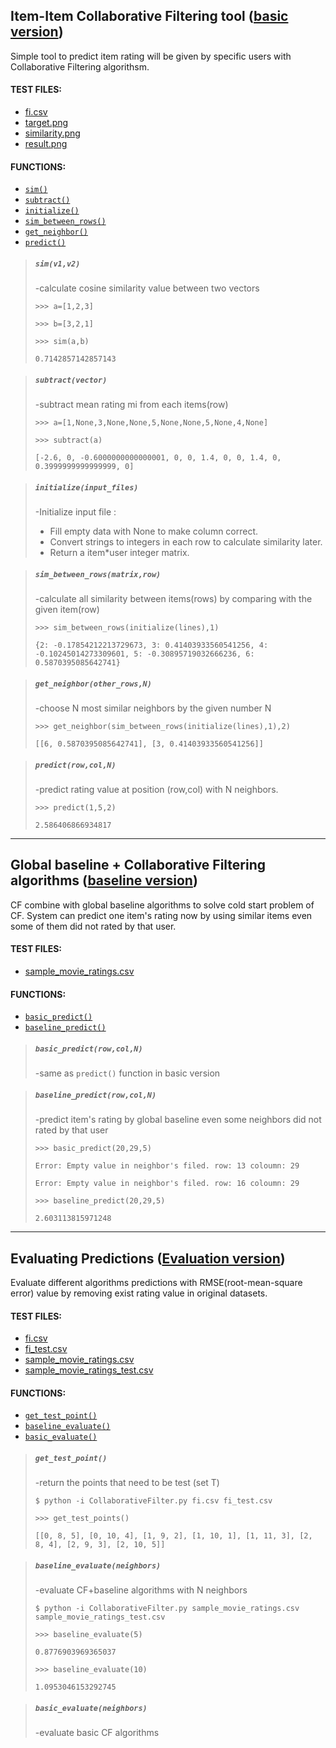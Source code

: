 ## Item-Item Collaborative Filtering tool ([basic version](https://github.com/leihao1/soen691/releases/tag/basic))

Simple tool to predict item rating will be given by specific users with Collaborative Filtering algorithsm.

#### TEST FILES:
* [fi.csv](https://github.com/leihao1/soen691/blob/master/CollaborativeFiltering/fi.csv)
* [target.png](https://github.com/leihao1/soen691/blob/master/CollaborativeFiltering/target.png)
* [similarity.png](https://github.com/leihao1/soen691/blob/master/CollaborativeFiltering/similarity.png)
* [result.png](https://github.com/leihao1/soen691/blob/master/CollaborativeFiltering/result.png)

#### FUNCTIONS: 
* [`sim()`](#####`sim(v1,v2)`)
* [`subtract()`](#####`subtract(vector)`)
* [`initialize()`](#####`initialize(input_files)`)
* [`sim_between_rows()`](#####`sim_between_rows(matrix,row)`)
* [`get_neighbor()`](#####`get_neighbor(other_rows,N)`)
* [`predict()`](#####`predict(row,col,N)`)

> ##### `sim(v1,v2)`
>
> -calculate cosine similarity value between two vectors
>
> `>>> a=[1,2,3]`
>
> `>>> b=[3,2,1]`
>
> `>>> sim(a,b)`
>
> `0.7142857142857143`

> ##### `subtract(vector)`
>
> -subtract mean rating mi from each items(row)
>
>`>>> a=[1,None,3,None,None,5,None,None,5,None,4,None]`
>
> `>>> subtract(a)`
>
> `[-2.6, 0, -0.6000000000000001, 0, 0, 1.4, 0, 0, 1.4, 0, 0.3999999999999999, 0]`

> ##### `initialize(input_files)`
>
> -Initialize input file : 
>* Fill empty data with None to make column correct.
>* Convert strings to integers in each row to calculate similarity later.
>* Return a item*user integer matrix.

> ##### `sim_between_rows(matrix,row)`
>
> -calculate all similarity between items(rows) by comparing with the given item(row)
>
> `>>> sim_between_rows(initialize(lines),1)`
>
> `{2: -0.17854212213729673, 3: 0.41403933560541256, 4: -0.10245014273309601, 5: -0.30895719032666236, 6: 0.5870395085642741}`

> ##### `get_neighbor(other_rows,N)`
>
> -choose N most similar neighbors by the given number N
>
> `>>> get_neighbor(sim_between_rows(initialize(lines),1),2)`
>
> `[[6, 0.5870395085642741], [3, 0.41403933560541256]]`

> ##### `predict(row,col,N)`
>
> -predict rating value at position (row,col) with N neighbors.
>
> `>>> predict(1,5,2)`
>
> `2.586406866934817`
---
## Global baseline + Collaborative Filtering algorithms ([baseline version](https://github.com/leihao1/soen691/releases/tag/baseline))
CF combine with global baseline algorithms to solve cold start problem of CF.
System can predict one item's rating now by using similar items even some of them did not rated by that user.

#### TEST FILES:
* [sample_movie_ratings.csv](https://github.com/leihao1/soen691/blob/master/CollaborativeFiltering/sample_movie_ratings.csv)

#### FUNCTIONS:
* [`basic_predict()`](#####`basic_predict(row,col,N)`)
* [`baseline_predict()`](#####`baseline_predict(row,col,N)`)

> ##### `basic_predict(row,col,N)`
>
> -same as `predict()` function in basic version 

> ##### `baseline_predict(row,col,N)`
>
> -predict item's rating by global baseline even some neighbors did not rated by that user
>
> `>>> basic_predict(20,29,5)`
>
> `Error: Empty value in neighbor's filed. row: 13 coloumn: 29`
>
> `Error: Empty value in neighbor's filed. row: 16 coloumn: 29`
>
> `>>> baseline_predict(20,29,5)`
>
> `2.603113815971248`

---
## Evaluating Predictions ([Evaluation version](https://github.com/leihao1/soen691/releases/tag/Evaluation))
Evaluate different algorithms predictions with RMSE(root-mean-square error) value by removing exist rating value in original datasets.

#### TEST FILES:
* [fi.csv](https://github.com/leihao1/soen691/blob/Evaluation/CollaborativeFiltering/fi.csv)
* [fi_test.csv](https://github.com/leihao1/soen691/blob/Evaluation/CollaborativeFiltering/fi_test.csv)
* [sample_movie_ratings.csv](https://github.com/leihao1/soen691/blob/Evaluation/CollaborativeFiltering/sample_movie_ratings.csv)
* [sample_movie_ratings_test.csv](https://github.com/leihao1/soen691/blob/Evaluation/CollaborativeFiltering/sample_movie_ratings_test.csv)

#### FUNCTIONS:
* [`get_test_point()`](#####`get_test_point()`)
* [`baseline_evaluate()`](#####`baseline_evaluate(neighbors)`)
* [`basic_evaluate()`](#####`basic_evaluate(neighbors)`)

> ##### `get_test_point()`
>
> -return the points that need to be test (set T)
>
> `$ python -i CollaborativeFilter.py fi.csv fi_test.csv`
>
> `>>> get_test_points()`
>
> `[[0, 8, 5], [0, 10, 4], [1, 9, 2], [1, 10, 1], [1, 11, 3], [2, 8, 4], [2, 9, 3], [2, 10, 5]]`

> ##### `baseline_evaluate(neighbors)`
>
> -evaluate CF+baseline algorithms with N neighbors
>
> `$ python -i CollaborativeFilter.py sample_movie_ratings.csv sample_movie_ratings_test.csv`
>
> `>>> baseline_evaluate(5)`
>
> `0.8776903969365037`
>
> `>>> baseline_evaluate(10)`
>
> `1.0953046153292745`

> ##### `basic_evaluate(neighbors)`
>
> -evaluate basic CF algorithms
